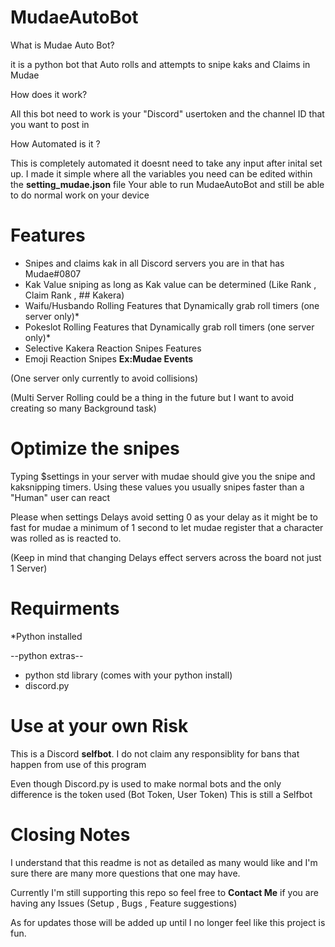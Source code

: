 # MudaeAutoBot
What is Mudae Auto Bot?

it is a python bot that Auto rolls and attempts to snipe kaks and Claims in Mudae

How does it work?

All this bot need to work is your "Discord" usertoken and the channel ID that you want to post in

How Automated is it ?

This is completely automated it doesnt need to take any input after inital set up.
I made it simple where all the variables you need can be edited within the **setting_mudae.json** file
Your able to run MudaeAutoBot and still be able to do normal work on your device

# Features
+ Snipes and claims kak in all Discord servers you are in that has Mudae#0807
+ Kak Value sniping as long as Kak value can be determined (Like Rank , Claim Rank , ## Kakera)
+ Waifu/Husbando Rolling Features that Dynamically grab roll timers (one server only)*
+ Pokeslot Rolling Features that Dynamically grab roll timers (one server only)*
+ Selective Kakera Reaction Snipes Features
+ Emoji Reaction Snipes  **Ex:Mudae Events**

(One server only currently to avoid collisions)

(Multi Server Rolling could be a thing in the future but I want to avoid creating so many Background task)

# Optimize the snipes
Typing $settings in your server with mudae should give you the snipe and kaksnipping timers.
Using these values you usually snipes faster than a "Human" user can react 

Please when settings Delays avoid setting 0 as your delay as it might be to fast for mudae
a minimum of 1 second to let mudae register that a character was rolled as is reacted to.

(Keep in mind that changing Delays effect servers across the board not just 1 Server)

# Requirments
*Python installed

--python extras--

+ python std library (comes with your python install)
+ discord.py 


# Use at your own Risk
This is a Discord **selfbot**. I do not claim any responsiblity for bans that happen from use of this program

Even though Discord.py is used to make normal bots and the only difference is the token used (Bot Token, User Token)
This is still a Selfbot 

# Closing Notes
I understand that this readme is not as detailed as many would like and I'm sure there are many more questions that one may have.

Currently I'm still supporting this repo so feel free to **Contact Me** if you are having any Issues (Setup , Bugs , Feature suggestions)

As for updates those will be added up until I no longer feel like this project is fun.


